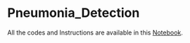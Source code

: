 # Pneumonia_Detection

All the codes and Instructions are available in this [Notebook](https://github.com/Amin-Saeidi/Pneumonia_Detection/blob/main/Pneumonia_Detection.ipynb).
